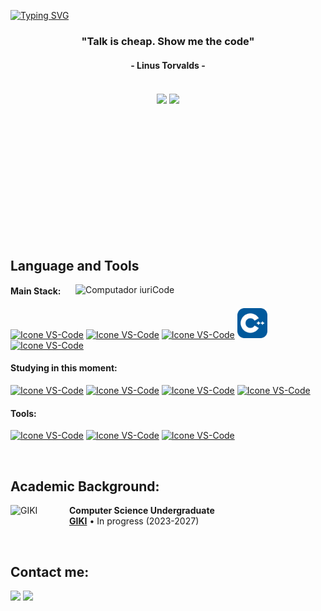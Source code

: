 [![Typing SVG](https://readme-typing-svg.herokuapp.com?color=FF3670&size=35&center=true&vCenter=true&width=1000&lines=Welcome+to+my+GitHub+profile!;My+name+is+Ahmed+Talal;I'm+a+Computer+Science+Student+at+GIKI)](https://git.io/typing-svg)

<h3 align="center">"Talk is cheap. Show me the code"</h3>
<h4 align="center">- Linus Torvalds -</h4>

<br>

<div align="center" style="margin-bottom:200px">
 <img width=45% align="center" src="https://github-readme-stats.vercel.app/api?username=AhmedTShah&theme=radical&show_icons=true" />
 <img width=40% align="center" src="https://github-readme-stats.vercel.app/api/top-langs/?username=AhmedTShah&layout=compact&theme=radical" />
</div>


<br>

## Language and Tools

<img src="https://raw.githubusercontent.com/MicaelliMedeiros/micaellimedeiros/master/image/computer-illustration.png" min-width="400px" max-width="400px" width="400px" align="right" alt="Computador iuriCode">

#### Main Stack:
  [<img height="48px" width="48px" alt="Icone VS-Code" src="https://skillicons.dev/icons?i=html"/>](#)
  [<img height="48px" width="48px" alt="Icone VS-Code" src="https://skillicons.dev/icons?i=css"/>](#S)
  [<img height="48px" width="48px" alt="Icone VS-Code" src="https://skillicons.dev/icons?i=js"/>](#)
  [<img height="48px" width="48px" alt="Icone VS-Code" src="https://github.com/tandpfun/skill-icons/blob/main/icons/CPP.svg"/>](#)
  [<img height="48px" width="48px" alt="Icone VS-Code" src="https://skillicons.dev/icons?i=python"/>](#)


#### Studying in this moment:
  [<img height="48px" width="48px" alt="Icone VS-Code" src="https://skillicons.dev/icons?i=cpp"/>](#)
  [<img height="48px" width="48px" alt="Icone VS-Code" src="https://skillicons.dev/icons?i=html"/>](#)
  [<img height="48px" width="48px" alt="Icone VS-Code" src="https://skillicons.dev/icons?i=js"/>](#)
  [<img height="48px" width="48px" alt="Icone VS-Code" src="https://skillicons.dev/icons?i=css"/>](#)

#### Tools:

  [<img height="48px" width="48px" alt="Icone VS-Code" src="https://skillicons.dev/icons?i=visual-studio"/>](#)
  [<img height="48px" width="48px" alt="Icone VS-Code" src="https://skillicons.dev/icons?i=github"/>](#)
  [<img height="48px" width="48px" alt="Icone VS-Code" src="https://skillicons.dev/icons?i=git"/>](#)

<br>

## Academic Background:

[<img align="left" height="94px" width="94px" alt="GIKI" src="https://upload.wikimedia.org/wikipedia/en/8/8e/Ghulam_Ishaq_Khan_Institute_of_Engineering_Sciences_and_Technology_%28insignia%29.png"/>](https://giki.edu.pk/)
**Computer Science Undergraduate** \
[**GIKI**](https://giki.edu.pk/)  • In progress (2023-2027)

<br>

## Contact me:
<div>
<a href = "mailto: u2023668@giki.edu.pk"><img loading="lazy" src="https://img.shields.io/badge/Gmail-D14836?style=for-the-badge&logo=gmail&logoColor=white" target="_blank"></a>
<a href="https://www.linkedin.com/in/ahmed-talal-139696291/" target="_blank"><img loading="lazy" src="https://img.shields.io/badge/-LinkedIn-%230077B5?style=for-the-badge&logo=linkedin&logoColor=white" target="_blank"></a>   
</div>
